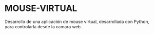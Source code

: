 # MOUSE-VIRTUAL
Desarrollo de una aplicación de mouse virtual, desarrollada con Python, para controlarla desde la camara web.
